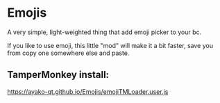 # Emojis

A very simple, light-weighted thing that add emoji picker to your bc.

If you like to use emoji, this little "mod" will make it a bit faster, save you from copy one somewhere else and paste.

## TamperMonkey install:
https://ayako-qt.github.io/Emojis/emojiTMLoader.user.js
